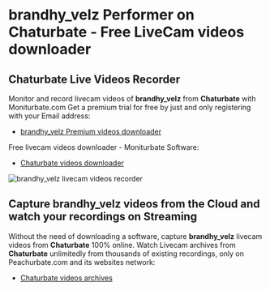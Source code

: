 # brandhy_velz Performer on Chaturbate - Free LiveCam videos downloader

## Chaturbate Live Videos Recorder

Monitor and record livecam videos of **brandhy_velz** from **Chaturbate** with Moniturbate.com
Get a premium trial for free by just and only registering with your Email address:
* [brandhy_velz Premium videos downloader](https://moniturbate.com/request-demo-licence-key.html)

Free livecam videos downloader - Moniturbate Software:
* [Chaturbate videos downloader](https://moniturbate.com/moniturbate-download-software.html)

![brandhy_velz livecam videos recorder](https://peachurnet.com/templates/moniturbate-software.png)


## Capture brandhy_velz videos from the Cloud and watch your recordings on Streaming

Without the need of downloading a software, capture **brandhy_velz** livecam videos from **Chaturbate** 100% online.
Watch Livecam archives from **Chaturbate** unlimitedly from thousands of existing recordings, only on Peachurbate.com and its websites network:
* [Chaturbate videos archives](https://peachurnet.com/)